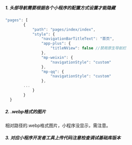 ##### 1. 头部导航需要根据各个小程序的配置方式设置才能隐藏

```javascript
"pages": [
		{
			"path": "pages/index/index",
			"style": {
				"navigationBarTitleText": "首页", 
				"app-plus": {
					"titleNView": false //禁用原生导航栏
				},
				"mp-weixin": {
					"navigationStyle": "custom"
				},
				"mp-qq": {
					"navigationStyle": "custom"
				},
        ...
			}
		}
  }
```

##### 2.  .webp格式的图片

相对路径的.webp格式图片，小程序没显示，需注意。

##### 3.    对应小程序开发者工具上传代码注意检查调试基础库版本